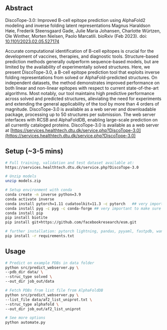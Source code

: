 ## Abstract

DiscoTope-3.0: Improved B-cell epitope prediction using AlphaFold2 modeling and inverse folding latent representations
Magnus Haraldson Høie, Frederik Steensgaard Gade, Julie Maria Johansen, Charlotte Würtzen, Ole Winther, Morten Nielsen, Paolo Marcatili. bioRxiv (Feb 2023). doi: [10.1101/2023.02.05.527174](https://www.biorxiv.org/content/10.1101/2023.02.05.527174v1)

Accurate computational identification of B-cell epitopes is crucial for the development of vaccines, therapies, and diagnostic tools. Structure-based prediction methods generally outperform sequence-based models, but are limited by the availability of experimentally solved structures. Here, we present DiscoTope-3.0, a B-cell epitope prediction tool that exploits inverse folding representations from solved or AlphaFold-predicted structures. On independent datasets, the method demonstrates improved performance on both linear and non-linear epitopes with respect to current state-of-the-art algorithms. Most notably, our tool maintains high predictive performance across solved and predicted structures, alleviating the need for experiments and extending the general applicability of the tool by more than 4 orders of magnitude. DiscoTope-3.0 is available as a web server and downloadable package, processing up to 50 structures per submission. The web server interfaces with RCSB and AlphaFoldDB, enabling large-scale prediction on all currently cataloged proteins. DiscoTope-3.0 is available as a web server at [https://services.healthtech.dtu.dk/service.php?DiscoTope-3.0](https://services.healthtech.dtu.dk/service.php?DiscoTope-3.0)

## Setup (~3-5 mins)

```bash
# Full training, validation and test dataset available at:
https://services.healthtech.dtu.dk/service.php?DiscoTope-3.0

# Unzip models
unzip models.zip

# Setup environment with conda
conda create -n inverse python=3.9
conda activate inverse
conda install pytorch=1.11 cudatoolkit=11.3 -c pytorch   ## very important to specify pytorch package!
conda install pyg -c pyg -c conda-forge ## very important to make sure pytorch and cuda versions not being changed
conda install pip
pip install biotite
pip install git+https://github.com/facebookresearch/esm.git

# further installation: pytorch lightning, pandas, pyyaml, fastpdb, wandb, xgboost, py-xgboost-gpu
pip install -r requirements.txt
```

## Usage 
```bash
# Predict on example PDBs in data folder
python src/predict_webserver.py \
--pdb_dir data/ \
--struc_type solved \
--out_dir job_out/data

# Fetch PDBs from list file from AlphaFoldDB
python src/predict_webserver.py \
--list_file data/af2_list_uniprot.txt \
--struc_type alphafold \
--out_dir job_out/af2_list_uniprot

# See more options
python automate.py
```

